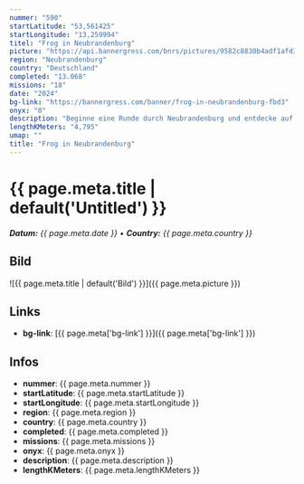 ```yaml
---
nummer: "590"
startLatitude: "53,561425"
startLongitude: "13,259994"
titel: "Frog in Neubrandenburg"
picture: "https://api.bannergress.com/bnrs/pictures/9582c8830b4adf1afd3623aa41313d9a"
region: "Neubrandenburg"
country: "Deutschland"
completed: "13.068"
missions: "18"
date: "2024"
bg-link: "https://bannergress.com/banner/frog-in-neubrandenburg-fbd3"
onyx: "0"
description: "Beginne eine Runde durch Neubrandenburg und entdecke auf deiner Runde die Sehenswürdigkeiten und Denkmäler der Stadt."
lengthKMeters: "4,795"
umap: ""
title: "Frog in Neubrandenburg"
---
```

# {{ page.meta.title | default('Untitled') }}

_**Datum:** {{ page.meta.date }} • **Country:** {{ page.meta.country }}_

## Bild
![{{ page.meta.title | default('Bild') }}]({{ page.meta.picture }})

## Links
- **bg-link**: [{{ page.meta['bg-link'] }}]({{ page.meta['bg-link'] }})

## Infos
- **nummer**: {{ page.meta.nummer }}
- **startLatitude**: {{ page.meta.startLatitude }}
- **startLongitude**: {{ page.meta.startLongitude }}
- **region**: {{ page.meta.region }}
- **country**: {{ page.meta.country }}
- **completed**: {{ page.meta.completed }}
- **missions**: {{ page.meta.missions }}
- **onyx**: {{ page.meta.onyx }}
- **description**: {{ page.meta.description }}
- **lengthKMeters**: {{ page.meta.lengthKMeters }}

